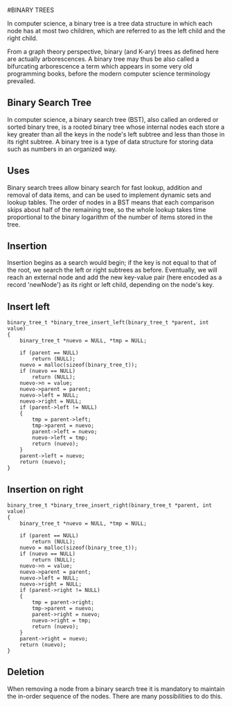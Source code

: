 #BINARY TREES

In computer science, a binary tree is a tree data structure in which each node has at most two children, which are referred to as the left child and the right child. 

From a graph theory perspective, binary (and K-ary) trees as defined here are actually arborescences. A binary tree may thus be also called a bifurcating arborescence a term which appears in some very old programming books, before the modern computer science terminology prevailed.

## Binary Search Tree

In computer science, a binary search tree (BST), also called an ordered or sorted binary tree, is a rooted binary tree whose internal nodes each store a key greater than all the keys in the node's left subtree and less than those in its right subtree. A binary tree is a type of data structure for storing data such as numbers in an organized way.

## Uses

Binary search trees allow binary search for fast lookup, addition and removal of data items, and can be used to implement dynamic sets and lookup tables. The order of nodes in a BST means that each comparison skips about half of the remaining tree, so the whole lookup takes time proportional to the binary logarithm of the number of items stored in the tree. 

## Insertion

Insertion begins as a search would begin; if the key is not equal to that of the root, we search the left or right subtrees as before. Eventually, we will reach an external node and add the new key-value pair (here encoded as a record 'newNode') as its right or left child, depending on the node's key.

## Insert left

```
binary_tree_t *binary_tree_insert_left(binary_tree_t *parent, int value)
{
	binary_tree_t *nuevo = NULL, *tmp = NULL;

	if (parent == NULL)
		return (NULL);
	nuevo = malloc(sizeof(binary_tree_t));
	if (nuevo == NULL)
		return (NULL);
	nuevo->n = value;
	nuevo->parent = parent;
	nuevo->left = NULL;
	nuevo->right = NULL;
	if (parent->left != NULL)
	{
		tmp = parent->left;
		tmp->parent = nuevo;
		parent->left = nuevo;
		nuevo->left = tmp;
		return (nuevo);
	}
	parent->left = nuevo;
	return (nuevo);
}

```

## Insertion on right

```
binary_tree_t *binary_tree_insert_right(binary_tree_t *parent, int value)
{
	binary_tree_t *nuevo = NULL, *tmp = NULL;

	if (parent == NULL)
		return (NULL);
	nuevo = malloc(sizeof(binary_tree_t));
	if (nuevo == NULL)
		return (NULL);
	nuevo->n = value;
	nuevo->parent = parent;
	nuevo->left = NULL;
	nuevo->right = NULL;
	if (parent->right != NULL)
	{
		tmp = parent->right;
		tmp->parent = nuevo;
		parent->right = nuevo;
		nuevo->right = tmp;
		return (nuevo);
	}
	parent->right = nuevo;
	return (nuevo);
}

```

## Deletion

When removing a node from a binary search tree it is mandatory to maintain the in-order sequence of the nodes. There are many possibilities to do this. 

